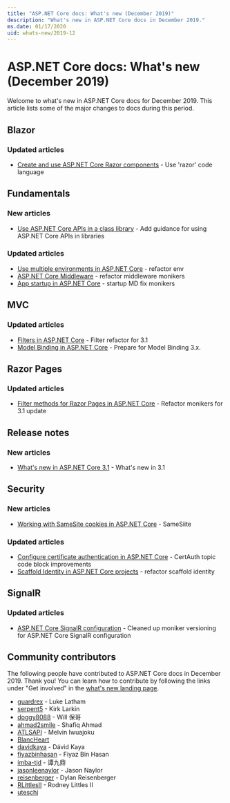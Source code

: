 ```yaml
---
title: "ASP.NET Core docs: What's new (December 2019)"
description: "What's new in ASP.NET Core docs in December 2019."
ms.date: 01/17/2020
uid: whats-new/2019-12
---
```


# ASP.NET Core docs: What's new (December 2019)

Welcome to what's new in ASP.NET Core docs for December 2019. This article lists some of the major changes to docs during this period.

## Blazor

### Updated articles

- [Create and use ASP.NET Core Razor components](../blazor/components.md) - Use 'razor' code language

## Fundamentals

### New articles

- [Use ASP.NET Core APIs in a class library](../fundamentals/target-aspnetcore.md) - Add guidance for using ASP.NET Core APIs in libraries

### Updated articles

- [Use multiple environments in ASP.NET Core](../fundamentals/environments.md) - refactor env
- [ASP.NET Core Middleware](../fundamentals/middleware/index.md) - refactor middleware monikers
- [App startup in ASP.NET Core](../fundamentals/startup.md) - startup MD fix monikers

## MVC

### Updated articles

- [Filters in ASP.NET Core](../mvc/controllers/filters.md) - Filter refactor for 3.1
- [Model Binding in ASP.NET Core](../mvc/models/model-binding.md) - Prepare for Model Binding 3.x.

## Razor Pages

### Updated articles

- [Filter methods for Razor Pages in ASP.NET Core](../razor-pages/filter.md) - Refactor monikers for 3.1 update

## Release notes

### New articles

- [What's new in ASP.NET Core 3.1](../release-notes/aspnetcore-3.1.md) - What's new in 3.1

## Security

### New articles

- [Working with SameSite cookies in ASP.NET Core](../security/samesite.md) - SameSiite

### Updated articles

- [Configure certificate authentication in ASP.NET Core](../security/authentication/certauth.md) - CertAuth topic code block improvements
- [Scaffold Identity in ASP.NET Core projects](../security/authentication/scaffold-identity.md) - refactor scaffold identity

## SignalR

### Updated articles

- [ASP.NET Core SignalR configuration](../signalr/configuration.md) - Cleaned up moniker versioning for ASP.NET Core SignalR configuration

## Community contributors

The following people have contributed to ASP.NET Core docs in December 2019. Thank you! You can learn how to contribute by following the links under "Get involved" in the [what's new landing page](index.yml).

- [guardrex](https://github.com/guardrex) - Luke Latham
- [serpent5](https://github.com/serpent5) - Kirk Larkin
- [doggy8088](https://github.com/doggy8088) - Will 保哥
- [ahmad2smile](https://github.com/ahmad2smile) - Shafiq Ahmad
- [ATLSAPI](https://github.com/ATLSAPI) - Melvin Iwuajoku
- [BlancHeart](https://github.com/BlancHeart) 
- [davidkaya](https://github.com/davidkaya) - Dávid Kaya
- [fiyazbinhasan](https://github.com/fiyazbinhasan) - Fiyaz Bin Hasan
- [imba-tjd](https://github.com/imba-tjd) - 谭九鼎
- [jasonleenaylor](https://github.com/jasonleenaylor) - Jason Naylor
- [reisenberger](https://github.com/reisenberger) - Dylan Reisenberger
- [RLittlesII](https://github.com/RLittlesII) - Rodney Littles II
- [uteschj](https://github.com/uteschj) 
